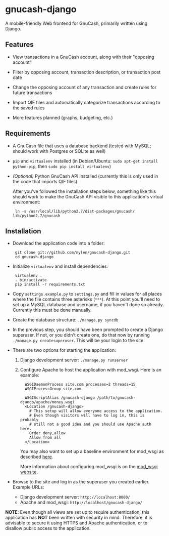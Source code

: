 gnucash-django
==============

A mobile-friendly Web frontend for GnuCash, primarily written using Django.

Features
--------

 - View transactions in a GnuCash account, along with their "opposing
   account"

 - Filter by opposing account, transaction description, or transaction post
   date

 - Change the opposing account of any transaction and create rules for future
   transactions

 - Import QIF files and automatically categorize transactions according to the
   saved rules

 - More features planned (graphs, budgeting, etc.)

Requirements
------------

 - A GnuCash file that uses a database backend (tested with MySQL; should work
   with Postgres or SQLite as well)

 - `pip` and `virtualenv` installed (in Debian/Ubuntu: `sudo apt-get install
   python-pip`, then `sudo pip install virtualenv`)

 - _(Optional)_ Python GnuCash API installed (currently this is only used in the
   code that imports QIF files)

   After you've followed the installation steps below, something like this
   should work to make the GnuCash API visible to this application's virtual
   environment:

        ln -s /usr/local/lib/python2.7/dist-packages/gnucash/ lib/python2.7/gnucash

Installation
------------

 - Download the application code into a folder:

        git clone git://github.com/nylen/gnucash-django.git
        cd gnucash-django

 - Initialize `virtualenv` and install dependencies:

        virtualenv .
        . bin/activate
        pip install -r requirements.txt

 - Copy `settings.example.py` to `settings.py` and fill in values for all
   places where the file contains three asterisks (`***`).  At this point
   you'll need to set up a MySQL database and username, if you haven't done so
   already.  Currently this must be done manually.

 - Create the database structure: `./manage.py syncdb`

 - In the previous step, you should have been prompted to create a Django
   superuser.  If not, or you didn't create one, do that now by running
   `./manage.py createsuperuser`.  This will be your login to the site.

 - There are two options for starting the application:
   1. Django development server: `./manage.py runserver`
   2. Configure Apache to host the application with mod\_wsgi.  Here is an
      example:

            WSGIDaemonProcess site.com processes=2 threads=15
            WSGIProcessGroup site.com

            WSGIScriptAlias /gnucash-django /path/to/gnucash-django/apache/money.wsgi
            <Location /gnucash-django>
              # This setup will allow everyone access to the application.
              # Even though visitors will have to log in, this is probably
              # still not a good idea and you should use Apache auth here.
              Order deny,allow
              Allow from all
            </Location>

      You may also want to set up a baseline environment for mod\_wsgi as
      described
      [here](http://code.google.com/p/modwsgi/wiki/VirtualEnvironments#Baseline_Environment).

      More information about configuring mod\_wsgi is on the
      [mod\_wsgi website](http://code.google.com/p/modwsgi/).

 - Browse to the site and log in as the superuser you created earlier.  Example
   URLs:
    - Django development server: `http://localhost:8000/`
    - Apache and mod\_wsgi: `http://localhost/gnucash-django/`

**NOTE**: Even though all views are set up to require authentication, this
application has **NOT** been written with security in mind.  Therefore, it is
advisable to secure it using HTTPS and Apache authentication, or to disallow
public access to the application.
